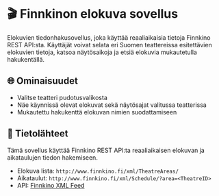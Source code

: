 # 🎬 Finnkinon elokuva sovellus

 Elokuvien tiedonhakusovellus, joka käyttää reaaliaikaisia tietoja Finnkino REST API:sta. Käyttäjät voivat selata eri Suomen teattereissa esitettävien elokuvien tietoja, katsoa näytösaikoja ja etsiä elokuvia mukautetulla hakukentällä.

## 🌐 Ominaisuudet

- Valitse teatteri pudotusvalikosta
- Näe käynnissä olevat elokuvat sekä näytösajat valitussa teatterissa
- Mukautettu hakukenttä elokuvan nimien suodattamiseen

## 📡 Tietolähteet

 Tämä sovellus käyttää Finnkino REST API:ta reaaliaikaisen elokuvan ja aikataulujen tiedon hakemiseen.

- Elokuva lista: `http://www.finnkino.fi/xml/TheatreAreas/`
- Aikataulut: `http://www.finnkino.fi/xml/Schedule/?area=<TheatreID>`
- API: [Finnkino XML Feed](http://www.finnkino.fi/xml)

